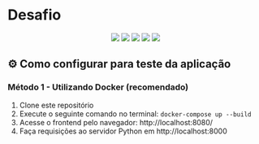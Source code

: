 # Desafio

<p align="center">
  <img src="https://img.shields.io/badge/Java-000?style=for-the-badge&logo=java&logoColor=white"/>
  <img src="https://img.shields.io/badge/PostgreSQL-black?style=for-the-badge&logo=postgresql&logoColor=blue"/>
  <img src="https://img.shields.io/badge/Python-black?style=for-the-badge&logo=python&logoColor=blue"/>
  <img src="https://img.shields.io/badge/Flask-000000?style=for-the-badge&logo=flask&logoColor=white"/>
    <img src="https://img.shields.io/badge/Docker-black?style=for-the-badge&logo=docker&logoColor=white"/>

</p>


## ⚙️ Como configurar para teste da aplicação
### Método 1 - Utilizando Docker (recomendado) 
1. Clone este repositório
2. Execute o seguinte comando no terminal: ```docker-compose up --build```
3. Acesse o frontend pelo navegador: http://localhost:8080/
4. Faça requisições ao servidor Python em http://localhost:8000
